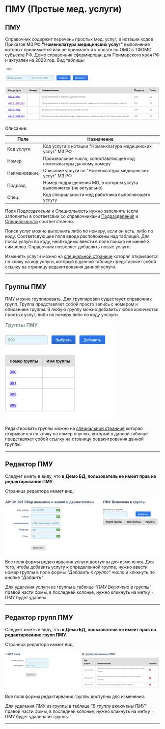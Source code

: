 # ПМУ (Прстые мед. услуги)

## ПМУ

Справочник содержит перечень простых мед. услуг, в нотации кодов Приказов МЗ РФ
**"Номенклатура медицинских услуг"** выполнение которых принимается или не
принмается к оплате по ОМС в ТФОМС субъекта РФ. Демо справочник сформирован для
Приморского края РФ и актуален на 2020 год. Вид таблицы:

![Справочник "ПМУ"](../images/pmu_table.png)

Описание:

Поле | Назначение
---- | --------
Код услуги | Код услуги в нотации "Номенклатура медицинских услуг" МЗ РФ
Номер | Произвольное число, сопоставляющее код номенклатуры данному номеру
Наименование | Описание услуги по "Номенклатура медицинских услуг" МЗ РФ
Подразд. | Номер подразделения МО, в котором услуга выполняется (не актуально)
Спец. | Код специальности мед работника выполняющего услугу

Поля *Подразделение* и *Специальность* нужно заполнять (если заполнять) в соответсвии со
справочниками [Подразделения](./local.md#диагностические-подразделения) и
[Специальности](./prof.md#специальности) соответственно.

Поиск услуг можно выполнять либо по номеру, если он есть, либо по коду. Соответсвующие
поля ввода расположены над таблицей. Для поска услуги по коду, необходимо ввести в поле
поиска не менее 3 символов. Справочник позволяет добавлять новые услуги.

Изменять услуги можно на [специальной странице](#редактор-пму) которая открывается по
клику на код услуги, который в данной таблице представляет собой ссылку на страницу
редакитрования данной услуги.

---

## Группы ПМУ

ПМУ можно группировать. Для группировки существует справочник групп. Группа представляет
собой просто запись с номером и описанием группы. В любую группу можно добавить любое
количество простых услуг, либо по номеру либо по коду учслуги.

![Справочник "Группы ПМУ"](../images/pmu_group.png)

Редактировать группы можно на [специальной странице](#редактор-групп-пму) которая открывается
по клику на номер нпуппы, который в данной таблице представляет собой ссылку на страницу
редакитрования данной группы.

---

## Редактор ПМУ

Следует иметь в виду, что **в Демо БД, пользователь не имеет прав на редактирование ПМУ**.

Страница редактора иммет вид:

![Редактор ПМУ](../images/edit_pmu.png)

Все поля формы редактирвания услуги доступны для изменения. Для того, чтобы добавить
услугу к определенной группе, нужно ввести номер группы в поле формы *"Добавить к группе"*
число и кликнуть по кнопке *"Добаить"*

Для удаления услуги из группы в таблице *"ПМУ Включена в группы"* правой части фомы,
в последней колонке, нужно кликнуть на метку `-`, ПМУ будет удалена.

---

## Редактор групп ПМУ

Следует иметь в виду, что **в Демо БД, пользователь не имеет прав на редактирование групп ПМУ**.

Страница редактора иммет вид:

![Редактор ПМУ](../images/edit_grup_pmu.png)

Все поля формы редактирвания группы доступны для изменения.

Для удаления ПМУ из группы в таблице *"В группу включены ПМУ"* правой части фомы,
в последней колонке, нужно кликнуть на метку `-`, ПМУ будет удалена из группы.

---
